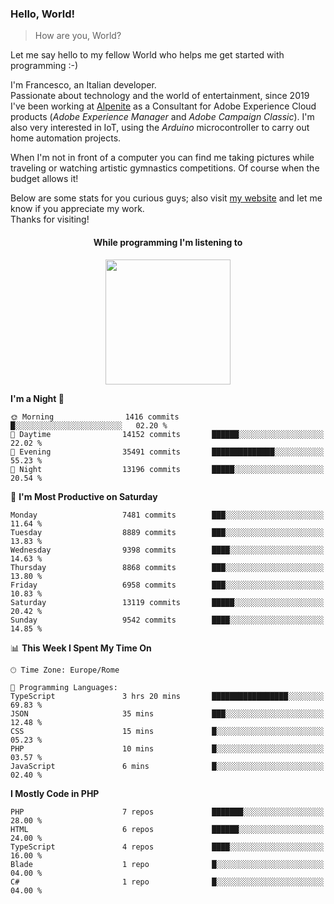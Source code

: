 ### Hello, World!

> How are you, World?

Let me say hello to my fellow World who helps me get started with programming :-)

I'm Francesco, an Italian developer.  
Passionate about technology and the world of entertainment, since 2019 I've been working at [Alpenite](https://www.alpenite.com) as a Consultant for Adobe Experience Cloud products (*Adobe Experience Manager* and *Adobe Campaign Classic*). I'm also very interested in IoT, using the *Arduino* microcontroller to carry out home automation projects.

When I'm not in front of a computer you can find me taking pictures while traveling or watching artistic gymnastics competitions. Of course when the budget allows it!

Below are some stats for you curious guys; also visit [my website](https://www.francescorega.eu) and let me know if you appreciate my work.  
Thanks for visiting!

<div align="center">
  <h4>While programming I'm listening to</h4>
  <a href="https://apps.francescorega.eu/now-playing/11147232609" target="_blank"><img src="https://apps.francescorega.eu/now-playing/11147232609" width="200"></a>
</div>

<!--START_SECTION:waka-->
**I'm a Night 🦉** 

```text
🌞 Morning                1416 commits        █░░░░░░░░░░░░░░░░░░░░░░░░   02.20 % 
🌆 Daytime                14152 commits       ██████░░░░░░░░░░░░░░░░░░░   22.02 % 
🌃 Evening                35491 commits       ██████████████░░░░░░░░░░░   55.23 % 
🌙 Night                  13196 commits       █████░░░░░░░░░░░░░░░░░░░░   20.54 % 
```
📅 **I'm Most Productive on Saturday** 

```text
Monday                   7481 commits        ███░░░░░░░░░░░░░░░░░░░░░░   11.64 % 
Tuesday                  8889 commits        ███░░░░░░░░░░░░░░░░░░░░░░   13.83 % 
Wednesday                9398 commits        ████░░░░░░░░░░░░░░░░░░░░░   14.63 % 
Thursday                 8868 commits        ███░░░░░░░░░░░░░░░░░░░░░░   13.80 % 
Friday                   6958 commits        ███░░░░░░░░░░░░░░░░░░░░░░   10.83 % 
Saturday                 13119 commits       █████░░░░░░░░░░░░░░░░░░░░   20.42 % 
Sunday                   9542 commits        ████░░░░░░░░░░░░░░░░░░░░░   14.85 % 
```


📊 **This Week I Spent My Time On** 

```text
🕑︎ Time Zone: Europe/Rome

💬 Programming Languages: 
TypeScript               3 hrs 20 mins       █████████████████░░░░░░░░   69.83 % 
JSON                     35 mins             ███░░░░░░░░░░░░░░░░░░░░░░   12.48 % 
CSS                      15 mins             █░░░░░░░░░░░░░░░░░░░░░░░░   05.23 % 
PHP                      10 mins             █░░░░░░░░░░░░░░░░░░░░░░░░   03.57 % 
JavaScript               6 mins              █░░░░░░░░░░░░░░░░░░░░░░░░   02.40 % 
```

**I Mostly Code in PHP** 

```text
PHP                      7 repos             ███████░░░░░░░░░░░░░░░░░░   28.00 % 
HTML                     6 repos             ██████░░░░░░░░░░░░░░░░░░░   24.00 % 
TypeScript               4 repos             ████░░░░░░░░░░░░░░░░░░░░░   16.00 % 
Blade                    1 repo              █░░░░░░░░░░░░░░░░░░░░░░░░   04.00 % 
C#                       1 repo              █░░░░░░░░░░░░░░░░░░░░░░░░   04.00 % 
```




<!--END_SECTION:waka-->
